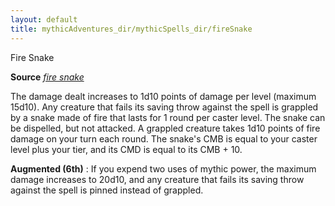 ```yaml
---
layout: default
title: mythicAdventures_dir/mythicSpells_dir/fireSnake
---
```

Fire Snake

**Source** [_fire snake_](../advanced_dir/spells_dir/fireSnake#_fire-snake)

The damage dealt increases to 1d10 points of damage per level (maximum 15d10). Any creature that fails its saving throw against the spell is grappled by a snake made of fire that lasts for 1 round per caster level. The snake can be dispelled, but not attacked. A grappled creature takes 1d10 points of fire damage on your turn each round. The snake's CMB is equal to your caster level plus your tier, and its CMD is equal to its CMB + 10.

**Augmented (6th)** : If you expend two uses of mythic power, the maximum damage increases to 20d10, and any creature that fails its saving throw against the spell is pinned instead of grappled.

